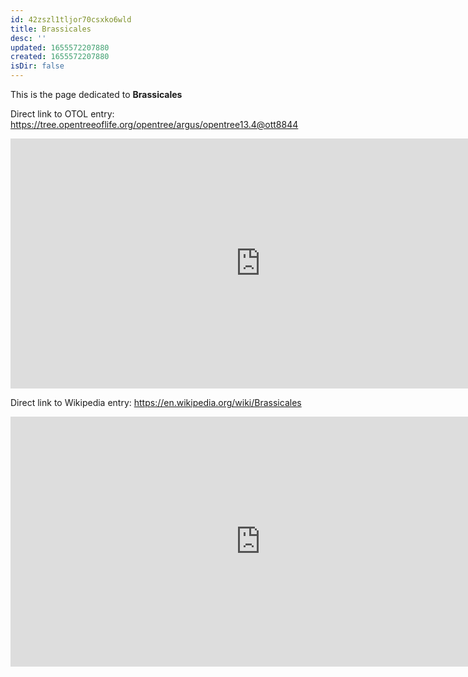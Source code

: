 ```yaml
---
id: 42zszl1tljor70csxko6wld
title: Brassicales
desc: ''
updated: 1655572207880
created: 1655572207880
isDir: false
---
```

This is the page dedicated to **Brassicales**


Direct link to OTOL entry: https://tree.opentreeoflife.org/opentree/argus/opentree13.4@ott8844



<html>
    <body>
    <iframe src="https://tree.opentreeoflife.org/opentree/argus/opentree13.4@ott8844"
    width="800" height="400" frameborder="0" allowfullscreen> </iframe>
    </body>
</html>
    


Direct link to Wikipedia entry: https://en.wikipedia.org/wiki/Brassicales



<html>
    <body>
    <iframe src="https://en.wikipedia.org/wiki/Brassicales"
    width="800" height="400" frameborder="0" allowfullscreen> </iframe>
    </body>
</html>
    
